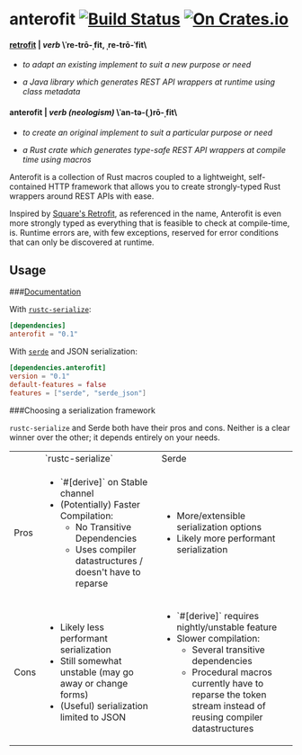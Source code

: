 # anterofit [![Build Status](https://travis-ci.org/abonander/anterofit.svg?branch=master)](https://travis-ci.org/abonander/anterofit) [![On Crates.io](https://img.shields.io/crates/v/anterofit.svg)](https://crates.io/crates/anterofit)

#### [retrofit](https://square.github.io/retrofit) | *verb*  \ˈre-trō-ˌfit, ˌre-trō-ˈfit\

* *to adapt an existing implement to suit a new purpose or need*

* *a Java library which generates REST API wrappers at runtime using class metadata* 

#### anterofit | *verb (neologism)* \ˈan-tə-(ˌ)rō-ˌfit\

* *to create an original implement to suit a particular purpose or need*

* *a Rust crate which generates type-safe REST API wrappers at compile time using macros*

Anterofit is a collection of Rust macros coupled to a lightweight, self-contained HTTP framework that
allows you to create strongly-typed Rust wrappers around REST APIs with ease.

Inspired by [Square's Retrofit](https://sqaure.github.io/retrofit), as referenced in the name, Anterofit is even
more strongly typed as everything that is feasible to check at compile-time, is. Runtime errors are,
with few exceptions, reserved for error conditions that can only be discovered at runtime.

Usage
-----

###[Documentation](https://docs.rs/anterofit)

With [`rustc-serialize`](https://crates.io/crates/rustc-serialize):

```toml
[dependencies]
anterofit = "0.1"
```

With [`serde`](https://crates.io/crates/serde) and JSON serialization:

```toml
[dependencies.anterofit]
version = "0.1"
default-features = false
features = ["serde", "serde_json"]
```

###Choosing a serialization framework

`rustc-serialize` and Serde both have their pros and cons. Neither is a clear winner over the other; it depends
entirely on your needs.

<table>
    <tr>
        <td />
        <td>`rustc-serialize`</td>
        <td>Serde</td>
    </tr>
    <tr>
        <td>Pros</td>
        <td>
            <ul>
                <li> `#[derive]` on Stable channel </li>
                <li> (Potentially) Faster Compilation:
                    <ul>
                        <li> No Transitive Dependencies </li>
                        <li> Uses compiler datastructures / doesn't have to reparse </li>
                    </ul>
                </li>
            </ul>
        </td>
        <td>
            <ul>
                <li> More/extensible serialization options </li>
                <li> Likely more performant serialization </li>
            </ul>
        </td>
    </tr>
    <tr>
        <td>Cons</td>
        <td>
            <ul>
                <li> Likely less performant serialization </li>
                <li> Still somewhat unstable (may go away or change forms) </li>
                <li> (Useful) serialization limited to JSON </li>
            </ul>
        </td>
        <td>
            <ul>
                <li> `#[derive]` requires nightly/unstable feature </li>
                <li> Slower compilation:
                    <ul>
                        <li> Several transitive dependencies </li>
                        <li>
                            Procedural macros currently have to reparse the token stream instead
                            of reusing compiler datastructures
                        </li>
                    </ul>
                </li>
            </ul>
        </td>
    </tr>
</table>
